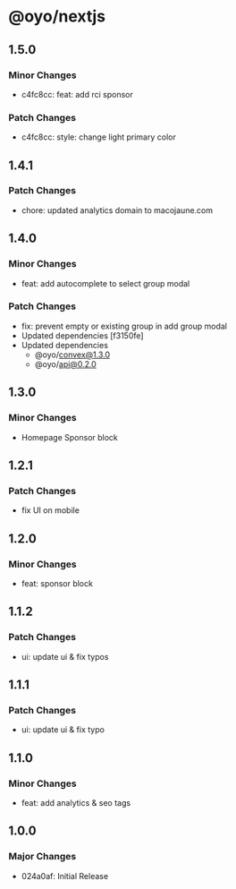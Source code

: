 # @oyo/nextjs

## 1.5.0

### Minor Changes

- c4fc8cc: feat: add rci sponsor

### Patch Changes

- c4fc8cc: style: change light primary color

## 1.4.1

### Patch Changes

- chore: updated analytics domain to macojaune.com

## 1.4.0

### Minor Changes

- feat: add autocomplete to select group modal

### Patch Changes

- fix: prevent empty or existing group in add group modal
- Updated dependencies [f3150fe]
- Updated dependencies
  - @oyo/convex@1.3.0
  - @oyo/api@0.2.0

## 1.3.0

### Minor Changes

- Homepage Sponsor block

## 1.2.1

### Patch Changes

- fix UI on mobile

## 1.2.0

### Minor Changes

- feat: sponsor block

## 1.1.2

### Patch Changes

- ui: update ui & fix typos

## 1.1.1

### Patch Changes

- ui: update ui & fix typo

## 1.1.0

### Minor Changes

- feat: add analytics & seo tags

## 1.0.0

### Major Changes

- 024a0af: Initial Release
